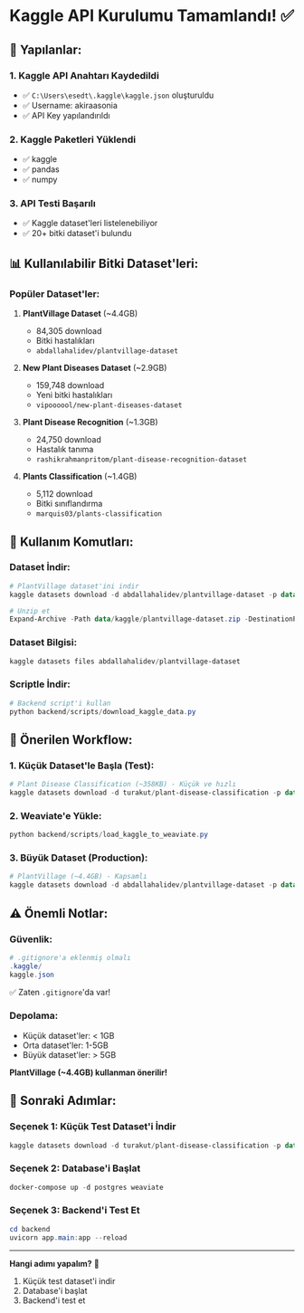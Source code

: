 # Kaggle API Kurulumu Tamamlandı! ✅

## 🎯 Yapılanlar:

### 1. Kaggle API Anahtarı Kaydedildi
- ✅ `C:\Users\esedt\.kaggle\kaggle.json` oluşturuldu
- ✅ Username: akiraasonia
- ✅ API Key yapılandırıldı

### 2. Kaggle Paketleri Yüklendi
- ✅ kaggle
- ✅ pandas
- ✅ numpy

### 3. API Testi Başarılı
- ✅ Kaggle dataset'leri listelenebiliyor
- ✅ 20+ bitki dataset'i bulundu

## 📊 Kullanılabilir Bitki Dataset'leri:

### Popüler Dataset'ler:
1. **PlantVillage Dataset** (~4.4GB)
   - 84,305 download
   - Bitki hastalıkları
   - `abdallahalidev/plantvillage-dataset`

2. **New Plant Diseases Dataset** (~2.9GB)
   - 159,748 download
   - Yeni bitki hastalıkları
   - `vipoooool/new-plant-diseases-dataset`

3. **Plant Disease Recognition** (~1.3GB)
   - 24,750 download
   - Hastalık tanıma
   - `rashikrahmanpritom/plant-disease-recognition-dataset`

4. **Plants Classification** (~1.4GB)
   - 5,112 download
   - Bitki sınıflandırma
   - `marquis03/plants-classification`

## 🚀 Kullanım Komutları:

### Dataset İndir:
```powershell
# PlantVillage dataset'ini indir
kaggle datasets download -d abdallahalidev/plantvillage-dataset -p data/kaggle/

# Unzip et
Expand-Archive -Path data/kaggle/plantvillage-dataset.zip -DestinationPath data/kaggle/plantvillage/
```

### Dataset Bilgisi:
```powershell
kaggle datasets files abdallahalidev/plantvillage-dataset
```

### Scriptle İndir:
```powershell
# Backend script'i kullan
python backend/scripts/download_kaggle_data.py
```

## 📁 Önerilen Workflow:

### 1. Küçük Dataset'le Başla (Test):
```powershell
# Plant Disease Classification (~358KB) - Küçük ve hızlı
kaggle datasets download -d turakut/plant-disease-classification -p data/kaggle/test/
```

### 2. Weaviate'e Yükle:
```powershell
python backend/scripts/load_kaggle_to_weaviate.py
```

### 3. Büyük Dataset (Production):
```powershell
# PlantVillage (~4.4GB) - Kapsamlı
kaggle datasets download -d abdallahalidev/plantvillage-dataset -p data/kaggle/production/
```

## ⚠️ Önemli Notlar:

### Güvenlik:
```powershell
# .gitignore'a eklenmiş olmalı
.kaggle/
kaggle.json
```

✅ Zaten `.gitignore`'da var!

### Depolama:
- Küçük dataset'ler: < 1GB
- Orta dataset'ler: 1-5GB
- Büyük dataset'ler: > 5GB

**PlantVillage (~4.4GB) kullanman önerilir!**

## 🎯 Sonraki Adımlar:

### Seçenek 1: Küçük Test Dataset'i İndir
```powershell
kaggle datasets download -d turakut/plant-disease-classification -p data/kaggle/
```

### Seçenek 2: Database'i Başlat
```powershell
docker-compose up -d postgres weaviate
```

### Seçenek 3: Backend'i Test Et
```powershell
cd backend
uvicorn app.main:app --reload
```

---

**Hangi adımı yapalım?** 🚀
1. Küçük test dataset'i indir
2. Database'i başlat
3. Backend'i test et
